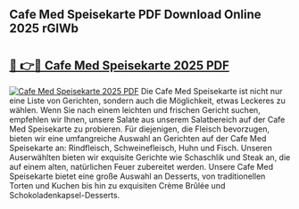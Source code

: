 ## Cafe Med Speisekarte PDF Download Online 2025 rGlWb

# <h2><a href="http://gcbka3.nevu.top/?p=Cafe+Med+Speisekarte">🔗 👉🔴 Cafe Med Speisekarte 2025 PDF</a></h2>

[![Cafe Med Speisekarte 2025 PDF](https://i.imgur.com/dBaPXMq.png)](http://gcbka3.nevu.top/?p=Cafe+Med+Speisekarte)
Die Cafe Med Speisekarte ist nicht nur eine Liste von Gerichten, sondern auch die Möglichkeit, etwas Leckeres zu wählen. Wenn Sie nach einem leichten und frischen Gericht suchen, empfehlen wir Ihnen, unsere Salate aus unserem Salatbereich auf der Cafe Med Speisekarte zu probieren. Für diejenigen, die Fleisch bevorzugen, bieten wir eine umfangreiche Auswahl an Gerichten auf der Cafe Med Speisekarte an: Rindfleisch, Schweinefleisch, Huhn und Fisch. Unseren Auserwählten bieten wir exquisite Gerichte wie Schaschlik und Steak an, die auf einem alten, natürlichen Feuer zubereitet werden. Unsere Cafe Med Speisekarte bietet eine große Auswahl an Desserts, von traditionellen Torten und Kuchen bis hin zu exquisiten Crème Brûlée und Schokoladenkapsel-Desserts.
